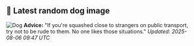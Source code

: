 ## 🐶 Latest random dog image
![Dog](https://images.dog.ceo/breeds/bakharwal-indian/Bakharwal.jpg)
**Advice:** "If you're squashed close to strangers on public transport, try not to be rude to them. No one likes those situations."
*Updated: 2025-08-06 09:47 UTC*
